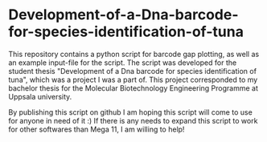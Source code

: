# Development-of-a-Dna-barcode-for-species-identification-of-tuna
This repository contains a python script for barcode gap plotting, as well as an example input-file for the script.
The script was developed for the student thesis "Development of a Dna barcode for species identification of tuna", which was a project I was a part of.
This project corresponded to my bachelor thesis for the Molecular Biotechnology Engineering Programme at Uppsala university.

By publishing this script on github I am hoping this script will come to use for anyone in need of it :)
If there is any needs to expand this script to work for other softwares than Mega 11, I am willing to help!
